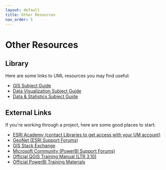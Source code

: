 ```yaml
---
layout: default
title: Other Resources
nav_order: 5
---
```

# Other Resources
## Library 
Here are some links to UML resources you may find useful:
-  [GIS Subject Guide](https://libguides.lib.umanitoba.ca/GISResources)
-  [Data Visualization Subject Guide](https://libguides.lib.umanitoba.ca/viz)
-  [Data & Statistics Subject Guide](https://libguides.lib.umanitoba.ca/data)

## External Links
If you're working through a project, here are some good places to start:
-  [ESRI Academy (contact Libraries to get access with your UM account)](https://www.esri.com/training/)  
-  [GeoNet (ESRI Support Forums)](https://community.esri.com/)
-  [GIS Stack Exchange](https://gis.stackexchange.com/)
-  [Microsoft Community (PowerBI Support Forums)](https://community.powerbi.com/t5/Get-Help-with-Power-BI/ct-p/PBI_GetHelp)
-  [Official QGIS Training Manual (LTR 3.10)](https://docs.qgis.org/3.10/en/docs/training_manual/)  
-  [Official PowerBI Training Materials](https://docs.microsoft.com/en-us/power-bi/fundamentals/)  


